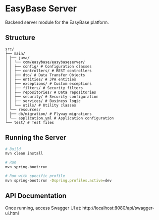 # EasyBase Server

Backend server module for the EasyBase platform.

## Structure

```
src/
├── main/
│ ├── java/
│ │ └── com/easybase/easybaseserver/
│ │ ├── config/ # Configuration classes
│ │ ├── controllers/ # REST controllers
│ │ ├── dto/ # Data Transfer Objects
│ │ ├── entities/ # JPA entities
│ │ ├── exceptions/ # Custom exceptions
│ │ ├── filters/ # Security filters
│ │ ├── repositories/ # Data repositories
│ │ ├── security/ # Security configuration
│ │ ├── services/ # Business logic
│ │ └── utils/ # Utility classes
│ └── resources/
│ ├── db/migration/ # Flyway migrations
│ └── application.yml # Application configuration
└── test/ # Test files
```

## Running the Server

```bash
# Build
mvn clean install

# Run
mvn spring-boot:run

# Run with specific profile
mvn spring-boot:run -Dspring.profiles.active=dev
```

## API Documentation

Once running, access Swagger UI at:
http://localhost:8080/api/swagger-ui.html
